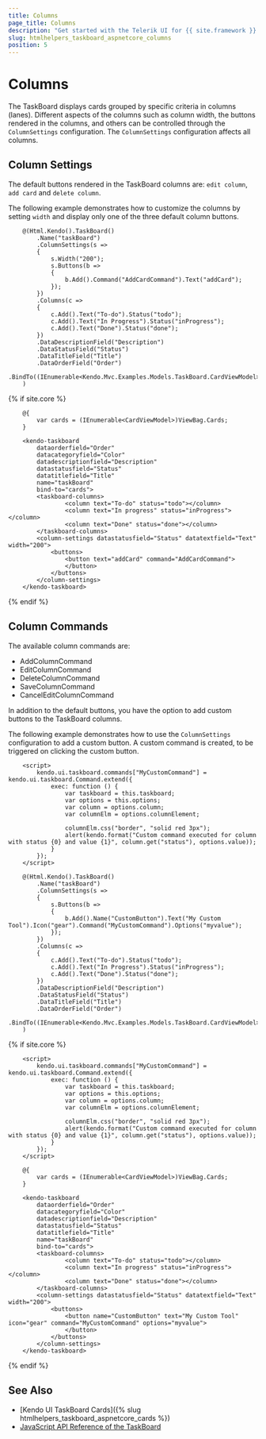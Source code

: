 ```yaml
---
title: Columns
page_title: Columns
description: "Get started with the Telerik UI for {{ site.framework }} TaskBoard and learn about its columns."
slug: htmlhelpers_taskboard_aspnetcore_columns
position: 5
---
```


# Columns

The TaskBoard displays cards grouped by specific criteria in columns (lanes). Different aspects of the columns such as column width, the buttons rendered in the columns, and others can be controlled through the `ColumnSettings` configuration. The `ColumnSettings` configuration affects all columns. 

## Column Settings

The default buttons rendered in the TaskBoard columns are: `edit column`, `add card` and `delete column`.

The following example demonstrates how to customize the columns by setting `width` and display only one of the three default column buttons. 

```HtmlHelper
    @(Html.Kendo().TaskBoard()
        .Name("taskBoard")
        .ColumnSettings(s =>
        {
            s.Width("200");
            s.Buttons(b =>
            {
                b.Add().Command("AddCardCommand").Text("addCard");
            });
        })
        .Columns(c =>
        {
            c.Add().Text("To-do").Status("todo");
            c.Add().Text("In Progress").Status("inProgress");
            c.Add().Text("Done").Status("done");
        })
        .DataDescriptionField("Description")
        .DataStatusField("Status")
        .DataTitleField("Title")
        .DataOrderField("Order")
        .BindTo((IEnumerable<Kendo.Mvc.Examples.Models.TaskBoard.CardViewModel>)ViewBag.Cards)
    )
```
{% if site.core %}
```TagHelper
    @{
        var cards = (IEnumerable<CardViewModel>)ViewBag.Cards;
    }

    <kendo-taskboard 
        dataorderfield="Order" 
        datacategoryfield="Color" 
        datadescriptionfield="Description" 
        datastatusfield="Status"
        datatitlefield="Title"
        name="taskBoard"
        bind-to="cards">
        <taskboard-columns>
                <column text="To-do" status="todo"></column>
                <column text="In progress" status="inProgress"></column>
                <column text="Done" status="done"></column>
        </taskboard-columns>
        <column-settings datastatusfield="Status" datatextfield="Text" width="200">
            <buttons>
                <button text="addCard" command="AddCardCommand">
                </button>
            </buttons>
        </column-settings>
    </kendo-taskboard>

```
{% endif %}

## Column Commands

The available column commands are:

* AddColumnCommand
* EditColumnCommand
* DeleteColumnCommand
* SaveColumnCommand
* CancelEditColumnCommand

In addition to the default buttons, you have the option to add custom buttons to the TaskBoard columns.

The following example demonstrates how to use the `ColumnSettings` configuration to add a custom button. A custom command is created, to be triggered on clicking the custom button.

```HtmlHelper
    <script>
        kendo.ui.taskboard.commands["MyCustomCommand"] = kendo.ui.taskboard.Command.extend({
            exec: function () {
                var taskboard = this.taskboard;
                var options = this.options;
                var column = options.column;
                var columnElm = options.columnElement;

                columnElm.css("border", "solid red 3px");
                alert(kendo.format("Custom command executed for column with status {0} and value {1}", column.get("status"), options.value));
            } 
        });
    </script>

    @(Html.Kendo().TaskBoard()
        .Name("taskBoard")
        .ColumnSettings(s =>
        {
            s.Buttons(b =>
            {
                b.Add().Name("CustomButton").Text("My Custom Tool").Icon("gear").Command("MyCustomCommand").Options("myvalue");
            });
        })
        .Columns(c =>
        {
            c.Add().Text("To-do").Status("todo");
            c.Add().Text("In Progress").Status("inProgress");
            c.Add().Text("Done").Status("done");
        })
        .DataDescriptionField("Description")
        .DataStatusField("Status")
        .DataTitleField("Title")
        .DataOrderField("Order")
        .BindTo((IEnumerable<Kendo.Mvc.Examples.Models.TaskBoard.CardViewModel>)ViewBag.Cards)
    )
```
{% if site.core %}
```TagHelper
    <script>
        kendo.ui.taskboard.commands["MyCustomCommand"] = kendo.ui.taskboard.Command.extend({
            exec: function () {
                var taskboard = this.taskboard;
                var options = this.options;
                var column = options.column;
                var columnElm = options.columnElement;

                columnElm.css("border", "solid red 3px");
                alert(kendo.format("Custom command executed for column with status {0} and value {1}", column.get("status"), options.value));
            } 
        });
    </script>

    @{
        var cards = (IEnumerable<CardViewModel>)ViewBag.Cards;
    }

    <kendo-taskboard 
        dataorderfield="Order" 
        datacategoryfield="Color" 
        datadescriptionfield="Description" 
        datastatusfield="Status"
        datatitlefield="Title"
        name="taskBoard"
        bind-to="cards">
        <taskboard-columns>
                <column text="To-do" status="todo"></column>
                <column text="In progress" status="inProgress"></column>
                <column text="Done" status="done"></column>
        </taskboard-columns>
        <column-settings datastatusfield="Status" datatextfield="Text" width="200">
            <buttons>
                <button name="CustomButton" text="My Custom Tool" icon="gear" command="MyCustomCommand" options="myvalue">
	 	 	    </button>
            </buttons>
        </column-settings>
    </kendo-taskboard>

```
{% endif %}
## See Also

* [Kendo UI TaskBoard Cards]({% slug htmlhelpers_taskboard_aspnetcore_cards %})
* [JavaScript API Reference of the TaskBoard](https://docs.telerik.com/kendo-ui/api/javascript/ui/taskboard)
